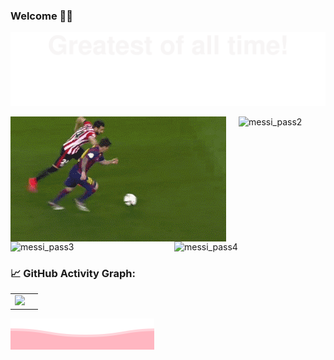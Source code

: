 ### Welcome 👋🏿

![](assets/Bottom_up.svg)

<div style="display: flex; justify-content: center;">
    <img src="./assets/messi_pass.gif" alt="messi_pass" width="420" style="margin-right: 20px;">
    <img src="./assets/messi_pass2.gif" alt="messi_pass2" width="420">
</div>

<div style="display: flex; justify-content: center;">
    <img src="./assets/messi_pass3.gif" alt="messi_pass3" width="420" style="margin-right: 20px;">
    <img src="./assets/messi_pass4.gif" alt="messi_pass4" width="420">
</div>



### 📈 GitHub Activity Graph:
|                                                              |                                                              |
| ------------------------------------------------------------ | ------------------------------------------------------------ |
| <img src="https://github-readme-streak-stats.herokuapp.com/?user=messigogogo"></img> |

![](assets/Bottom_down.svg)
